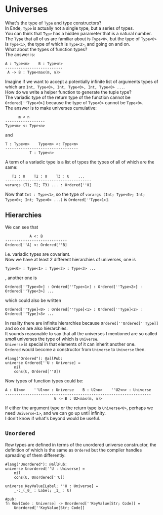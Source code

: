 # Universes

What's the type of `Type` and type constructors?  
In Ende, `Type` is actually not a single type, but a series of types.  
You can think that `Type` has a hidden parameter that is a natural number.  
The `Type` that all of us are familiar about is `Type<0>`, but the type of `Type<0>` is `Type<1>`, the type of which is `Type<2>`, and going on and on.  
What about the types of function types?  
The answer is:

```
A : Type<m>    B : Type<n>
--------------------------
 A -> B : Type<max(m, n)>
```

Imagine if we want to accept a potentially infinite list of arguments types of which are `Int, Type<0>, Int, Type<0>, Int, Type<0> ...`.  
How do we write a helper function to generate the tuple type?  
The variadic type of the return type of the function cannot be `Ordered[''Type<0>]` because the type of `Type<0>` cannot be `Type<0>`.  
The answer is to make universes cumulative:

```
      m < n
------------------
Type<m> <: Type<n>
```

and

```
T : Type<m>    Type<m> <: Type<n>
---------------------------------
           T : Type<n>
```

A term of a variadic type is a list of types the types of all of which are the same:

```
   T1 : U    T2 : U    T3 : U    ...
---------------------------------------
varargs (T1; T2; T3) ... : Ordered[''U]
```

Now that `Int : Type<1>`, so the type of `varargs (Int; Type<0>; Int; Type<0>; Int; Type<0> ...)` is `Ordered[''Type<1>]`.

## Hierarchies

We can see that

```
           A <: B
----------------------------
Ordered[''A] <: Ordered[''B]
```

i.e. variadic types are covariant.  
Now we have at least 2 different hierarchies of universes, one is

```
Type<0> : Type<1> : Type<2> : Type<3> ...
```

, another one is

```
Ordered[''Type<0>] : Ordered[''Type<1>] : Ordered[''Type<2>] : Ordered[''Type<3>] ...
```

which could also be written

```
Ordered[''Type]<0> : Ordered[''Type]<1> : Ordered[''Type]<2> : Ordered[''Type]<3> ...
```

In reality there are infinite hierarchies because `Ordered[''Ordered[''Type]]` and so on are also hierarchies.  
It sounds reasonable to say that all the universes I mentioned are so called _small_ universes the type of which is `Universe`.  
`Universe` is special in that elements of it can inherit another one.  
`Ordered` would become a constructor from `Universe` to `Universe` then.

```
#lang("Ordered"): @allPub:
universe Ordered[''U : Universe] =
    nil
    cons(U, Ordered[''U])
```

Now types of function types could be:

```
A : U1<m>    ''U1<m> : Universe    B : U2<n>    ''U2<n> : Universe
------------------------------------------------------------------
                      A -> B : U2<max(m, n)>
```

If either the argument type or the return type is `Universe<0>`, perhaps we need `Universe<1>`, and we can go up until infinity.  
I don't know if what's beyond would be useful.

## `Unordered`

Row types are defined in terms of the unordered universe constructor, the definition of which is the same as `Ordered` but the compiler handles spreading of them differently:

```
#lang("Unordered"): @allPub:
universe Unordered[''U : Universe] =
    nil
    cons(U, Unordered[''U])

universe KeyValue[Label; ''U : Universe] =
    _-:_(_0_ : Label; _1_ : U)

#pub:
fn Row[Code : Universe] -> Unordered[''KeyValue[Str; Code]] =
    Unordered[''KeyValue[Str; Code]]
```



